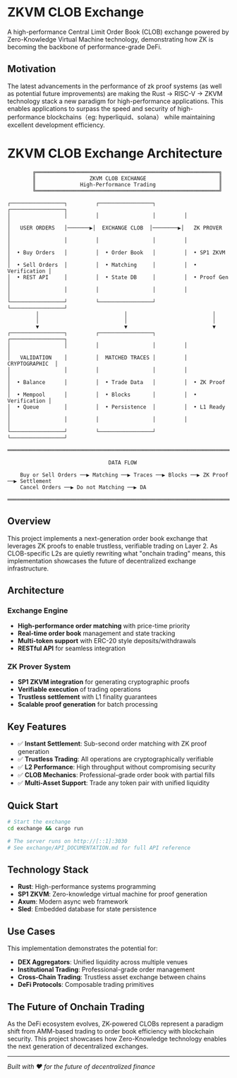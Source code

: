 # ZKVM CLOB Exchange

A high-performance Central Limit Order Book (CLOB) exchange powered by Zero-Knowledge Virtual Machine technology, demonstrating how ZK is becoming the backbone of performance-grade DeFi.

## Motivation

The latest advancements in the performance of zk proof systems (as well as potential future improvements) are making the Rust → RISC-V → ZKVM technology stack a new paradigm for high-performance applications. This enables applications to surpass the speed and security of high-performance blockchains（eg: hyperliquid、solana） while maintaining excellent development efficiency.

# ZKVM CLOB Exchange Architecture

```
        ╔══════════════════════════════════════════════════════════╗
        ║                 ZKVM CLOB EXCHANGE                       ║
        ║              High-Performance Trading                    ║
        ╚══════════════════════════════════════════════════════════╝

┌─────────────────┐         ┌─────────────────┐         ┌─────────────────┐
│                 │         │                 │         │                 │
│   USER ORDERS   │───────▶│  EXCHANGE CLOB  │────────▶│   ZK PROVER     │
│                 │         │                 │         │                 │
│  • Buy Orders   │         │  • Order Book   │         │  • SP1 ZKVM     │
│  • Sell Orders  │         │  • Matching     │         │  • Verification │
│  • REST API     │         │  • State DB     │         │  • Proof Gen    │
│                 │         │                 │         │                 │
└─────────────────┘         └─────────────────┘         └─────────────────┘
         │                           │                           │
         │                           │                           │
         ▼                           ▼                           ▼
┌─────────────────┐         ┌─────────────────┐         ┌─────────────────┐
│                 │         │                 │         │                 │
│   VALIDATION    │         │  MATCHED TRACES │         │  CRYPTOGRAPHIC  │
│                 │         │                 │         │                 │
│  • Balance      │         │  • Trade Data   │         │  • ZK Proof     │
│  • Mempool      │         │  • Blocks       │         │  • Verification │
│  • Queue        │         │  • Persistence  │         │  • L1 Ready     │
│                 │         │                 │         │                 │
└─────────────────┘         └─────────────────┘         └─────────────────┘

═══════════════════════════════════════════════════════════════════════════════

                                DATA FLOW 

    Buy or Sell Orders ──▶ Matching ──▶ Traces ──▶ Blocks ──▶ ZK Proof ──▶ Settlement
    Cancel Orders ──▶ Do not Matching ──▶ DA

═══════════════════════════════════════════════════════════════════════════════
```

## Overview

This project implements a next-generation order book exchange that leverages ZK proofs to enable trustless, verifiable trading on Layer 2. As CLOB-specific L2s are quietly rewriting what "onchain trading" means, this implementation showcases the future of decentralized exchange infrastructure.

## Architecture

### Exchange Engine
- **High-performance order matching** with price-time priority
- **Real-time order book** management and state tracking
- **Multi-token support** with ERC-20 style deposits/withdrawals
- **RESTful API** for seamless integration

### ZK Prover System
- **SP1 ZKVM integration** for generating cryptographic proofs
- **Verifiable execution** of trading operations
- **Trustless settlement** with L1 finality guarantees
- **Scalable proof generation** for batch processing

## Key Features

- ✅ **Instant Settlement**: Sub-second order matching with ZK proof generation
- ✅ **Trustless Trading**: All operations are cryptographically verifiable
- ✅ **L2 Performance**: High throughput without compromising security
- ✅ **CLOB Mechanics**: Professional-grade order book with partial fills
- ✅ **Multi-Asset Support**: Trade any token pair with unified liquidity

## Quick Start

```bash
# Start the exchange
cd exchange && cargo run

# The server runs on http://[::1]:3030
# See exchange/API_DOCUMENTATION.md for full API reference
```

## Technology Stack

- **Rust**: High-performance systems programming
- **SP1 ZKVM**: Zero-knowledge virtual machine for proof generation
- **Axum**: Modern async web framework
- **Sled**: Embedded database for state persistence

## Use Cases

This implementation demonstrates the potential for:
- **DEX Aggregators**: Unified liquidity across multiple venues
- **Institutional Trading**: Professional-grade order management
- **Cross-Chain Trading**: Trustless asset exchange between chains
- **DeFi Protocols**: Composable trading primitives

## The Future of Onchain Trading

As the DeFi ecosystem evolves, ZK-powered CLOBs represent a paradigm shift from AMM-based trading to order book efficiency with blockchain security. This project showcases how Zero-Knowledge technology enables the next generation of decentralized exchanges.

---

*Built with ❤️ for the future of decentralized finance*
